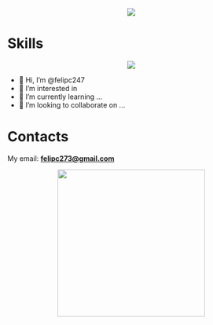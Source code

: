 <div align="center">
  <img src="https://github.com/felipc247/felipc247/assets/133594425/c6f522e6-ccbb-4026-afa1-c7d9eca98f04">
</div>

# Skills

<p align="center">
  <a href="https://skillicons.dev">
    <img src="https://skillicons.dev/icons?i=ae,java,c,html,css,js,php,sqlite,vscode" />
  </a>
</p>

- 👋 Hi, I’m @felipc247
- 👀 I’m interested in 
- 🌱 I’m currently learning ...
- 💞️ I’m looking to collaborate on ...
# Contacts

My email:
<b>felipc273@gmail.com</b>


<div align = "center">
    <a href="https://www.tiktok.com/@spyanya7">
      <img src="https://github.com/felipc247/felipc247/assets/133594425/178b4dcd-5f31-4a03-87e8-dfbb3d722215)" width="300" height="300">
    </a>
</div>



<!---
felipc247/felipc247 is a ✨ special ✨ repository because its `README.md` (this file) appears on your GitHub profile.
You can click the Preview link to take a look at your changes.
--->
